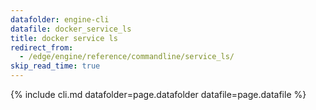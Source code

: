 ```yaml
---
datafolder: engine-cli
datafile: docker_service_ls
title: docker service ls
redirect_from:
  - /edge/engine/reference/commandline/service_ls/
skip_read_time: true
---
```

<!--
Sorry, but the contents of this page are automatically generated from
Docker's source code. If you want to suggest a change to the text that appears
here, you'll need to find the string by searching this repo:

https://github.com/docker/cli
-->
{% include cli.md datafolder=page.datafolder datafile=page.datafile %}
